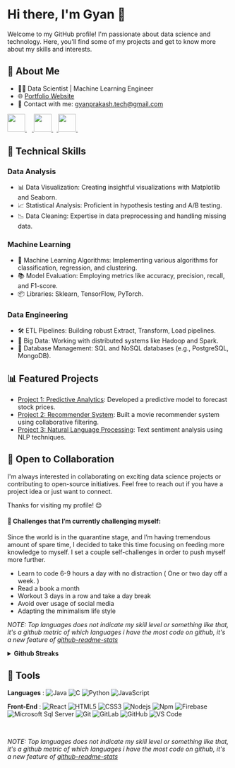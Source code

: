 <!---

<h1 align="center">Hi 👋, I'm Gyan</h1>
<h3 align="center">Data Science Enthusiast</h3>

<p align="center">

![Hello programmer Welcome to my profile](https://img.shields.io/badge/Hello_Developers-Welcome-gold.svg?style=flat&logo=github)![](https://komarev.com/ghpvc/?username=gyanprakash0221&color=blue) [![Open Source Love](https://badges.frapsoft.com/os/v2/open-source.svg?v=103)](https://github.com/cybergeekgyan) 

</p>
	

**gyanprakash0221/gyanprakash0221** is a ✨ _special_ ✨ repository because its `README.md` (this file) appears on your GitHub profile.


#### 🤔 Here are some ideas to get you started:

- 🔭 I’m currently working on *Retina Fundus Images Using Deep Learning and Computer Vision*
- 🌱 I’m currently learning Bioinformatics/Computational Biotechnology, Blockchain Technology and Flutter
- 👯 I’m looking to collaborate on ML/AI/DL research projects
- 💬 Ask me about [here](https://github.com/gyanprakash0221/gyanprakash0221/issues)
- 🔗 Connect with me :
		
<a href="https://www.linkedin.com/in/gyanprakash-/"> <img src="https://img.icons8.com/fluent/48/000000/linkedin.png" width="50px"/> </a>&nbsp;&nbsp;&nbsp;<a href="https://www.instagram.com/tarunksingh_"> <img src="https://img.icons8.com/plasticine/100/000000/instagram-new--v2.png" width="50px"/> </a>&nbsp;&nbsp;<a href="https://twitter.com/cybergeekgyan"> <img src="https://img.icons8.com/fluency/48/000000/twitter.png" width="50px"/> </a>&nbsp;&nbsp;
-->

# Hi there, I'm Gyan 👋

Welcome to my GitHub profile! I'm passionate about data science and technology. Here, you'll find some of my projects and get to know more about my skills and interests.

## 🚀 About Me

- 👨‍💻 Data Scientist | Machine Learning Engineer 
- 🌐 [Portfolio Website](https://gyanprakash.tech)
- 📧 Contact with me: [gyanprakash.tech@gmail.com](mailto:gyanprakash.tech@gmail.com)

<a href="https://www.linkedin.com/in/gyanprakash-/"> <img src="https://img.icons8.com/fluent/48/000000/linkedin.png" width="40px"/> </a>&nbsp;&nbsp;&nbsp;<a href="https://www.instagram.com/tarunksingh_"> <img src="https://img.icons8.com/plasticine/100/000000/instagram-new--v2.png" width="40px"/> </a>&nbsp;&nbsp;<a href="https://twitter.com/cybergeekgyan"> <img src="https://img.icons8.com/fluency/48/000000/twitter.png" width="40px"/> </a>&nbsp;&nbsp;

## 💼 Technical Skills

### Data Analysis
- 📊 Data Visualization: Creating insightful visualizations with Matplotlib and Seaborn.
- 📈 Statistical Analysis: Proficient in hypothesis testing and A/B testing.
- 📉 Data Cleaning: Expertise in data preprocessing and handling missing data.

### Machine Learning
- 🤖 Machine Learning Algorithms: Implementing various algorithms for classification, regression, and clustering.
- 📚 Model Evaluation: Employing metrics like accuracy, precision, recall, and F1-score.
- 📦 Libraries: Sklearn, TensorFlow, PyTorch.

### Data Engineering
- 🛠️ ETL Pipelines: Building robust Extract, Transform, Load pipelines.
- 🐘 Big Data: Working with distributed systems like Hadoop and Spark.
- 🧰 Database Management: SQL and NoSQL databases (e.g., PostgreSQL, MongoDB).

## 📊 Featured Projects

- [Project 1: Predictive Analytics](link-to-project1): Developed a predictive model to forecast stock prices.
- [Project 2: Recommender System](link-to-project2): Built a movie recommender system using collaborative filtering.
- [Project 3: Natural Language Processing](link-to-project3): Text sentiment analysis using NLP techniques.

## 🌱 Open to Collaboration

I'm always interested in collaborating on exciting data science projects or contributing to open-source initiatives. Feel free to reach out if you have a project idea or just want to connect.

Thanks for visiting my profile! 😊


#### 🌱 Challenges that I’m currently challenging myself:
Since the world is in the quarantine stage, and I’m having tremendous amount of spare time, I decided to take this time focusing on feeding more knowledge to myself. I set a couple self-challenges in order to push myself more further. 

* Learn to code 6-9 hours a day with no distraction ( One or two day off a week. ) 
* Read a book a month
* Workout 3 days in a row and take a day break 
* Avoid over usage of social media
* Adapting the minimalism life style

<!-- ### 💘 Github Trophies

[![trophy](https://github-profile-trophy.vercel.app/?username=cybergeekgyan&theme=gruvbox)](https://github.com/cybergeekgyan/github-profile-trophy)	 -->
	
	
<!-- ### &#x1f4c8; GitHub Stats

<a href="https://github.com/cybergeekgyan/github-readme-stats">
  <img align="center" src="https://github-readme-stats.vercel.app/api?username=cybergeekgyan&show_icons=true&include_all_commits=true&theme=material-palenight" alt="Gyan's github stats" />
</a>

<a href="https://github.com/cybergeekgyan/github-readme-stats">
  <img align="center" src="https://github-readme-stats.vercel.app/api/top-langs/?username=cybergeekgyan&layout=compact&theme=material-palenight" />
</a> -->

<!-- ### 💘 Github Activity Graph

[![Gyan's github activity graph](https://activity-graph.herokuapp.com/graph?username=cybergeekgyan&theme=react-dark)](https://github.com/cybergeekgyan/github-readme-activity-graph)
 -->

*NOTE: Top languages does not indicate my skill level or something like that, it's a github metric of which languages i have the most code on github, it's a new feature of [github-readme-stats](https://github.com/cybergeekgyan/github-readme-stats)*


<details>	
  <summary><b>Github Streaks</b></summary>

  <br />
  <img height="200em" src="https://github-readme-streak-stats.herokuapp.com/?user=cybergeekgyan&hide_border=true"/></details>


## 🔧 Tools

**Languages** : ![Java](http://img.shields.io/badge/-Java-5B4638?style=flat-square&logo=java&logoColor=ffffff)
![C](http://img.shields.io/badge/-C-A8B9CC?style=flat-square&logo=c&logoColor=ffffff)
![Python](http://img.shields.io/badge/-Python-3776AB?style=flat-square&logo=python&logoColor=ffffff)
![JavaScript](https://img.shields.io/badge/-JavaScript-%23F7DF1C?style=flat-square&logo=javascript&logoColor=000000&labelColor=%23F7DF1C&color=%23FFCE5A)

**Front-End** : ![React](https://img.shields.io/badge/-React-61DAFB?style=flat-square&logo=react&logoColor=ffffff)
![HTML5](https://img.shields.io/badge/-HTML5-%23E44D27?style=flat-square&logo=html5&logoColor=ffffff)
![CSS3](https://img.shields.io/badge/-CSS3-%231572B6?style=flat-square&logo=css3)
![Nodejs](https://img.shields.io/badge/-Nodejs-339933?style=flat-square&logo=Node.js&logoColor=ffffff)
![Npm](https://img.shields.io/badge/-npm-CB3837?style=flat-square&logo=npm)
![Firebase](https://img.shields.io/badge/-Firebase-FFCA28?style=flat-square&logo=firebase&logoColor=ffffff)
![Microsoft Sql Server](https://img.shields.io/badge/-Sql%20Server-CC2927?style=flat-square&logo=microsoft-sql-server&logoColor=ffffff)
![Git](https://img.shields.io/badge/-Git-%23F05032?style=flat-square&logo=git&logoColor=%23ffffff)
![GitLab](https://img.shields.io/badge/-GitLab-FCA121?style=flat-square&logo=gitlab)
![GitHub](https://img.shields.io/badge/-GitHub-181717?style=flat-square&logo=github)
![VS Code](http://img.shields.io/badge/-VS%20Code-007ACC?style=flat-square&logo=visual-studio-code&logoColor=ffffff)

<br/>
	
	
<!---
## 🔭 Open-Source Project

<!-- 	[![Deep Learning for Computer Vision Research Exploration](https://your-image-url.jpg)](https://github.com/your-username/your-repository) -->

<!---

## Deep Learning for Computer Vision Research Exploration
	
  
  <img align ="center" src="https://github.com/cybergeekgyan/cybergeekgyan/blob/main/img/convolutional-neural-networks-for-visual-recognition_cs231n.jpg" alt="" width="400" height="200">
  
 <p> Join me in exploring the world of computer vision and deep learning through my project "Deep Learning for Computer Vision Research Exploration." We will dive into cutting-edge research papers, implement algorithms, and collaborate to expand our knowledge.

 [![Contribute](https://img.shields.io/badge/Contribute-Get%20Involved-green.svg)](https://github.com/cybergeekgyan/Computer-Vision-Research-Exploration)</p>
	  
</div>
	
- The project focuses on reading and understanding 30 computer vision research papers in 60 days. 
- The goal is to explore cutting-edge techniques, implement selected algorithms, and foster collaboration among researchers and developers.

<br/>

-->
<!--
<details>	
  <br />
  <summary><b>My Setup</b></summary>
  	<ul>
  	    <li><b>OS:</b> MacOs 11.3.1</li>
	    <li><b>Laptop: </b> Macbook Air M1 2020 </li>
  	    <li><b>Browser: </b> Brave Browser</li>
	    <li><b>Terminal: </b> Iterm + Oh My Zsh</li>
	    <li><b>Code Editor:</b> VSCode, Sublime Text, RStudio </li>
	    <br />
	</ul>	
</details>
-->



<!-- Actual text 
You can find me on [![Twitter][1.2]][1], or on [![LinkedIn][3.2]][3].
-->

<!-- Icons 

[1.2]: http://i.imgur.com/wWzX9uB.png (twitter icon without padding)
[2.2]: https://raw.githubusercontent.com/gyanprakash0221/gyanprakash0221/master/linkedin.svg (LinkedIn icon without padding)
-->
<!-- Links to your social media accounts

[1]: https://twitter.com/cybergeekgyan
[2]: https://www.linkedin.com/in/gyanprakash-/
 -->

<!---

<h1 align="center">Hi 👋, I'm Gyan</h1>
<h3 align="center">Data Science Enthusiast</h3>

<p align="center">

![Hello programmer Welcome to my profile](https://img.shields.io/badge/Hello_Developers-Welcome-gold.svg?style=flat&logo=github)![](https://komarev.com/ghpvc/?username=gyanprakash0221&color=blue) [![Open Source Love](https://badges.frapsoft.com/os/v2/open-source.svg?v=103)](https://github.com/cybergeekgyan) 

</p>
	

**gyanprakash0221/gyanprakash0221** is a ✨ _special_ ✨ repository because its `README.md` (this file) appears on your GitHub profile.


#### 🤔 Here are some ideas to get you started:

- 🔭 I’m currently working on *Retina Fundus Images Using Deep Learning and Computer Vision*
- 🌱 I’m currently learning Bioinformatics/Computational Biotechnology, Blockchain Technology and Flutter
- 👯 I’m looking to collaborate on ML/AI/DL research projects
- 💬 Ask me about [here](https://github.com/gyanprakash0221/gyanprakash0221/issues)
- 🔗 Connect with me :
		
<a href="https://www.linkedin.com/in/gyanprakash-/"> <img src="https://img.icons8.com/fluent/48/000000/linkedin.png" width="50px"/> </a>&nbsp;&nbsp;&nbsp;<a href="https://www.instagram.com/tarunksingh_"> <img src="https://img.icons8.com/plasticine/100/000000/instagram-new--v2.png" width="50px"/> </a>&nbsp;&nbsp;<a href="https://twitter.com/cybergeekgyan"> <img src="https://img.icons8.com/fluency/48/000000/twitter.png" width="50px"/> </a>&nbsp;&nbsp;
-->

<!-- ### 💘 Github Trophies

[![trophy](https://github-profile-trophy.vercel.app/?username=cybergeekgyan&theme=gruvbox)](https://github.com/cybergeekgyan/github-profile-trophy)	 -->
	
	
<!-- ### &#x1f4c8; GitHub Stats

<a href="https://github.com/cybergeekgyan/github-readme-stats">
  <img align="center" src="https://github-readme-stats.vercel.app/api?username=cybergeekgyan&show_icons=true&include_all_commits=true&theme=material-palenight" alt="Gyan's github stats" />
</a>

<a href="https://github.com/cybergeekgyan/github-readme-stats">
  <img align="center" src="https://github-readme-stats.vercel.app/api/top-langs/?username=cybergeekgyan&layout=compact&theme=material-palenight" />
</a> -->

<!-- ### 💘 Github Activity Graph

[![Gyan's github activity graph](https://activity-graph.herokuapp.com/graph?username=cybergeekgyan&theme=react-dark)](https://github.com/cybergeekgyan/github-readme-activity-graph)
 -->

*NOTE: Top languages does not indicate my skill level or something like that, it's a github metric of which languages i have the most code on github, it's a new feature of [github-readme-stats](https://github.com/cybergeekgyan/github-readme-stats)*

<!---
## 🔭 Open-Source Project

<!-- 	[![Deep Learning for Computer Vision Research Exploration](https://your-image-url.jpg)](https://github.com/your-username/your-repository) -->

<!---

## Deep Learning for Computer Vision Research Exploration
	
  
  <img align ="center" src="https://github.com/cybergeekgyan/cybergeekgyan/blob/main/img/convolutional-neural-networks-for-visual-recognition_cs231n.jpg" alt="" width="400" height="200">
  
 <p> Join me in exploring the world of computer vision and deep learning through my project "Deep Learning for Computer Vision Research Exploration." We will dive into cutting-edge research papers, implement algorithms, and collaborate to expand our knowledge.

 [![Contribute](https://img.shields.io/badge/Contribute-Get%20Involved-green.svg)](https://github.com/cybergeekgyan/Computer-Vision-Research-Exploration)</p>
	  
</div>
	
- The project focuses on reading and understanding 30 computer vision research papers in 60 days. 
- The goal is to explore cutting-edge techniques, implement selected algorithms, and foster collaboration among researchers and developers.

<br/>

-->
<!--
<details>	
  <br />
  <summary><b>My Setup</b></summary>
  	<ul>
  	    <li><b>OS:</b> MacOs 11.3.1</li>
	    <li><b>Laptop: </b> Macbook Air M1 2020 </li>
  	    <li><b>Browser: </b> Brave Browser</li>
	    <li><b>Terminal: </b> Iterm + Oh My Zsh</li>
	    <li><b>Code Editor:</b> VSCode, Sublime Text, RStudio </li>
	    <br />
	</ul>	
</details>
-->



<!-- Actual text 
You can find me on [![Twitter][1.2]][1], or on [![LinkedIn][3.2]][3].
-->

<!-- Icons 

[1.2]: http://i.imgur.com/wWzX9uB.png (twitter icon without padding)
[2.2]: https://raw.githubusercontent.com/gyanprakash0221/gyanprakash0221/master/linkedin.svg (LinkedIn icon without padding)
-->
<!-- Links to your social media accounts

[1]: https://twitter.com/cybergeekgyan
[2]: https://www.linkedin.com/in/gyanprakash-/
 -->

